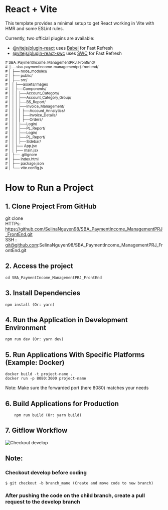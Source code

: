 # React + Vite

This template provides a minimal setup to get React working in Vite with HMR and some ESLint rules.

Currently, two official plugins are available:

- [@vitejs/plugin-react](https://github.com/vitejs/vite-plugin-react/blob/main/packages/plugin-react/README.md) uses [Babel](https://babeljs.io/) for Fast Refresh
- [@vitejs/plugin-react-swc](https://github.com/vitejs/vite-plugin-react-swc) uses [SWC](https://swc.rs/) for Fast Refresh
<sub>
# SBA_PaymentIncome_ManagementPRJ_FrontEnd/  <br>
# ├──sba-paymentincome-managementprj-frontend/  <br>
# │   ├── node_modules/  <br>
# │   ├── public/  <br>
# │   ├── src/  <br>
# │   │   ├──assets/Images <br>
# │   │   ├──Components/  <br>
# │   │   │  ├──Account_Category/  <br>
# │   │   │  ├──Account_Category_Group/  <br>
# │   │   │  ├──BS_Report/  <br>
# │   │   │  ├──Invoice_Management/  <br>
# │   │   │  │  ├──Account_Annalytics/  <br>
# │   │   │  │  ├──Invoice_Details/  <br>
# │   │   │  │  ├──Orders/  <br>
# │   │   │  ├──Login/  <br>
# │   │   │  ├──PL_Report/  <br>
# │   │   │  ├──Login/  <br>
# │   │   │  ├──PL_Report/  <br>
# │   │   │  ├──Sidebar/  <br>
# │   │   ├── App.jsx  <br>
# │   │   ├── main.jsx  <br>
# │   ├── .gitignore  <br>
# │   ├── index.html  <br>
# │   ├── package.json  <br>
# │   └── vite.config.js  
</sub>

# How to Run a Project
## 1. Clone Project From GitHub
git clone  
HTTPs: https://github.com/SelinaNguyen98/SBA_PaymentIncome_ManagementPRJ_FrontEnd.git  
SSH  : git@github.com:SelinaNguyen98/SBA_PaymentIncome_ManagementPRJ_FrontEnd.git  
## 2. Access the project
    cd SBA_PaymentIncome_ManagementPRJ_FrontEnd
## 3. Install Dependencies
    npm install (Or: yarn)
## 4. Run the Application in Development Environment
    npm run dev (Or: yarn dev)
## 5. Run Applications With Specific Platforms (Example: Docker)
    docker build -t project-name .
    docker run -p 8080:3000 project-name
   Note: Make sure the forwarded port (here 8080) matches your needs
## 6. Build Applications for Production
        npm run build (Or: yarn build)
## 7. Gitflow Workflow
![Checkout develop](https://images.viblo.asia/84f47fd1-a009-4beb-8957-26395fe1023d.png)
## Note: 
### Checkout develop before coding
    $ git checkout -b branch_mane (Create and move code to new branch)
### After pushing the code on the child branch, create a pull request to the develop branch





